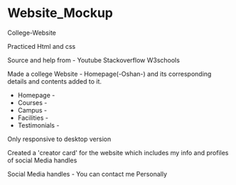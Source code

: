 # Website_Mockup
 College-Website

Practiced Html and css 

Source and help from -
Youtube
Stackoverflow
W3schools

Made a college Website - Homepage(-Oshan-)
and its corresponding details and contents added to it.
 - Homepage - 
 - Courses - 
 - Campus - 
 - Facilities -
 - Testimonials - 

 Only responsive to desktop version

 Created a 'creator card' for the website
 which includes my info and profiles of social Media handles

 Social Media handles - You can contact me Personally 
